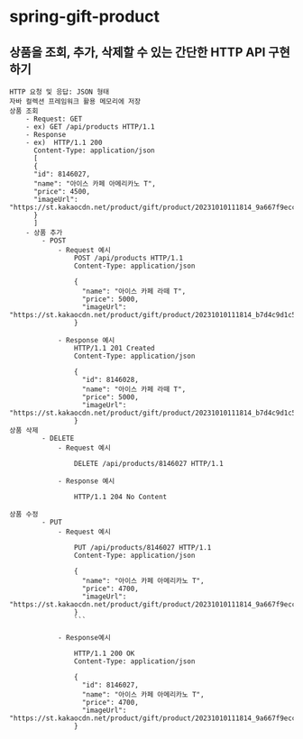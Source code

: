 # spring-gift-product

## 상품을 조회, 추가, 삭제할 수 있는 간단한 HTTP API 구현하기
    HTTP 요청 및 응답: JSON 형태
    자바 컬렉션 프레임워크 활용 메모리에 저장
    상품 조회
        - Request: GET
        - ex) GET /api/products HTTP/1.1
        - Response
        - ex)  HTTP/1.1 200
          Content-Type: application/json
          [
          {
          "id": 8146027,
          "name": "아이스 카페 아메리카노 T",
          "price": 4500,
          "imageUrl": "https://st.kakaocdn.net/product/gift/product/20231010111814_9a667f9eccc943648797925498bdd8a3.jpg"
          }
          ]
        - 상품 추가
            - POST
                - Request 예시
                    POST /api/products HTTP/1.1
                    Content-Type: application/json
                    
                    {
                      "name": "아이스 카페 라떼 T",
                      "price": 5000,
                      "imageUrl": "https://st.kakaocdn.net/product/gift/product/20231010111814_b7d4c9d1c5e34b929f8e13fa6c2a9f1e.jpg"
                    }

                - Response 예시
                    HTTP/1.1 201 Created
                    Content-Type: application/json
                    
                    {
                      "id": 8146028,
                      "name": "아이스 카페 라떼 T",
                      "price": 5000,
                      "imageUrl": "https://st.kakaocdn.net/product/gift/product/20231010111814_b7d4c9d1c5e34b929f8e13fa6c2a9f1e.jpg"
                    }
    상품 삭제
            - DELETE
                - Request 예시

                    DELETE /api/products/8146027 HTTP/1.1

                - Response 예시

                    HTTP/1.1 204 No Content

    상품 수정
            - PUT
                - Request 예시

                    PUT /api/products/8146027 HTTP/1.1
                    Content-Type: application/json
                    
                    {
                      "name": "아이스 카페 아메리카노 T",
                      "price": 4700,
                      "imageUrl": "https://st.kakaocdn.net/product/gift/product/20231010111814_9a667f9eccc943648797925498bdd8a3.jpg"
                    }
                    ```

                - Response예시

                    HTTP/1.1 200 OK
                    Content-Type: application/json
                    
                    {
                      "id": 8146027,
                      "name": "아이스 카페 아메리카노 T",
                      "price": 4700,
                      "imageUrl": "https://st.kakaocdn.net/product/gift/product/20231010111814_9a667f9eccc943648797925498bdd8a3.jpg"
                    }
